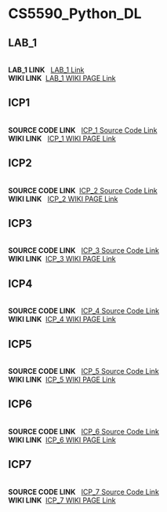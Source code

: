 # CS5590_Python_DL
<h2>LAB_1</h2> 
<br><b>LAB_1 LINK</b> &nbsp; <a href="https://github.com/ntihindukkipati/CS5590_Python_DL/tree/master/LAB_1
">LAB_1 Link</a>  <br>
<b> WIKI LINK</b> &nbsp;<a href="https://github.com/ntihindukkipati/CS5590_Python_DL/wiki/LAB_1">LAB_1 WIKI PAGE Link</a> <br>

<h2>ICP1</h2>
<br><b>SOURCE CODE LINK</b> &nbsp; <a href="https://github.com/ntihindukkipati/CS5590_Python_DL/tree/master/ICP_1"> ICP_1  Source Code Link</a><br>
<b> WIKI LINK</b> &nbsp; <a href="https://github.com/ntihindukkipati/CS5590_Python_DL/wiki/ICP-1">ICP_1 WIKI PAGE Link</a> <br>
<h2>ICP2</h2>
<br><b>SOURCE CODE LINK</b> &nbsp;<a href="https://github.com/ntihindukkipati/CS5590_Python_DL/tree/master/ICP_2">ICP_2 Source Code Link</a> <br><b> WIKI LINK</b> &nbsp;  <a href="https://github.com/ntihindukkipati/CS5590_Python_DL/wiki/ICP-2">ICP_2 WIKI PAGE Link</a> <br>
<h2>ICP3</h2> 
<br><b>SOURCE CODE LINK</b> &nbsp; <a href="https://github.com/ntihindukkipati/CS5590_Python_DL/tree/master/ICP-3">ICP_3 Source Code Link</a>  <br>
<b> WIKI LINK</b> &nbsp;<a href="https://github.com/ntihindukkipati/CS5590_Python_DL/wiki/ICP-3">ICP_3 WIKI PAGE Link</a> <br>
<h2>ICP4</h2> 
<br><b>SOURCE CODE LINK</b> &nbsp; <a href="https://github.com/ntihindukkipati/CS5590_Python_DL/tree/master/ICP_4">ICP_4 Source Code Link</a>  <br>
<b> WIKI LINK</b> &nbsp;<a href="https://github.com/ntihindukkipati/CS5590_Python_DL/wiki/ICP4">ICP_4 WIKI PAGE Link</a> <br>
<h2>ICP5</h2> 
<br><b>SOURCE CODE LINK</b> &nbsp; <a href="https://github.com/ntihindukkipati/CS5590_Python_DL/tree/master/ICP_5">ICP_5 Source Code Link</a>  <br>
<b> WIKI LINK</b> &nbsp;<a href="https://github.com/ntihindukkipati/CS5590_Python_DL/wiki/ICP-5">ICP_5 WIKI PAGE Link</a> <br>
<h2>ICP6</h2> 
<br><b>SOURCE CODE LINK</b> &nbsp; <a href="https://github.com/ntihindukkipati/CS5590_Python_DL/tree/master/ICP_6/SOURCE_CODE">ICP_6 Source Code Link</a>  <br>
<b> WIKI LINK</b> &nbsp;<a href="https://github.com/ntihindukkipati/CS5590_Python_DL/wiki/ICP-6">ICP_6 WIKI PAGE Link</a> <br>

<h2>ICP7</h2> 
<br><b>SOURCE CODE LINK</b> &nbsp; <a href="https://github.com/ntihindukkipati/CS5590_Python_DL/tree/master/ICP_7/SOURCE_CODE">ICP_7 Source Code Link</a>  <br>
<b> WIKI LINK</b> &nbsp;<a href="https://github.com/ntihindukkipati/CS5590_Python_DL/wiki/ICP-7">ICP_7 WIKI PAGE Link</a> <br>

